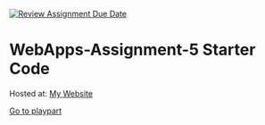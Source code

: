 [![Review Assignment Due Date](https://classroom.github.com/assets/deadline-readme-button-24ddc0f5d75046c5622901739e7c5dd533143b0c8e959d652212380cedb1ea36.svg)](https://classroom.github.com/a/7kKA03Up)
# WebApps-Assignment-5 Starter Code
<p>Hosted at: <a href="https://44-563-webapps-f23.github.io/44563-webapps-f23-assignment5-sai220284/">My Website</a></p>

<a href="cities.html">Go to playpart</a>